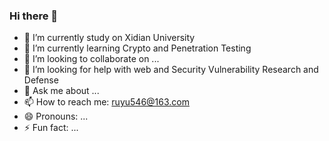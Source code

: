 ### Hi there 👋

<!--
**Cyoorq/Cyoorq** is a ✨ _special_ ✨ repository because its `README.md` (this file) appears on your GitHub profile.

Here are some ideas to get you started:
-->

- 🔭 I’m currently study on Xidian University
- 🌱 I’m currently learning Crypto and Penetration Testing
- 👯 I’m looking to collaborate on ...
- 🤔 I’m looking for help with web and Security Vulnerability Research and Defense
- 💬 Ask me about ...
- 📫 How to reach me: ruyu546@163.com
- 😄 Pronouns: ...
- ⚡ Fun fact: ...
